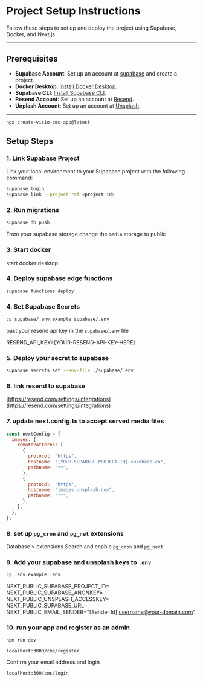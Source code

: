 # Project Setup Instructions

Follow these steps to set up and deploy the project using Supabase, Docker, and Next.js.

---

## Prerequisites

- **Supabase Account**: Set up an account at [supabase](https://supabase.com/) and create a project.
- **Docker Desktop**: [Install Docker Desktop](https://www.docker.com/products/docker-desktop).
- **Supabase CLI**: [Install Supabase CLI](https://supabase.com/docs/guides/cli).
- **Resend Account**: Set up an account at [Resend](https://resend.com).
- **Unplash Account**: Set up an account at [Unsplash](https://unsplash.com/).

---

```bash
npx create-visio-cms-app@latest
```

## Setup Steps

### 1. Link Supabase Project

Link your local environment to your Supabase project with the following command:

```bash
supabase login
supabase link --project-ref <project-id>
```

### 2. Run migrations

```bash
supabase db push
```

From your supabase storage change the `media` storage to public

### 3. Start docker

start docker desktop

### 4. Deploy supabase edge functions

```bash
supabase functions deploy
```

### 4. Set Supabase Secrets

```bash
cp supabase/.env.example supabase/.env
```

past your resend api key in the `supabase/.env` file

RESEND_API_KEY=[YOUR-RESEND-API-KEY-HERE]

### 5. Deploy your secret to supabase

```bash
supabase secrets set --env-file ./supabase/.env
```

### 6. link resend to supabase

[https://resend.com/settings/integrations](https://resend.com/settings/integrations)


### 7. update next.config.ts to accept served media files

```js
const nextConfig = {
  images: {
    remotePatterns: [
      {
        protocol: "https",
        hostname: "[YOUR-SUPABASE-PROJECT-ID].supabase.co",
        pathname: "**",
      },
      {
        protocol: "https",
        hostname: "images.unsplash.com",
        pathname: "**",
      },
    ],
  },
};
```

### 8. set up `pg_cron` and `pg_net` extensions

Database > extensions
Search and enable `pg_cron` and `pg_next`

### 9. Add your supabase and unsplash keys to `.env`

```bash
cp .env.example .env
```

NEXT_PUBLIC_SUPABASE_PROJECT_ID=<br/>
NEXT_PUBLIC_SUPABASE_ANONKEY=<br/>
NEXT_PUBLIC_UNSPLASH_ACCESSKEY=<br/>
NEXT_PUBLIC_SUPABASE_URL=<br/>
NEXT_PUBLIC_EMAIL_SENDER="[Sender Id] <username@your-domain.com>"

### 10. run your app and register as an admin

```bash
npm run dev
```

`localhost:3000/cms/register`

Confirm your email address and login

`localhost:300/cms/login`
